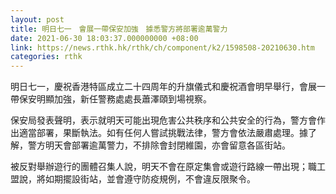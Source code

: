 ```yaml
---
layout: post
title: 明日七一　會展一帶保安加強　據悉警方將部署逾萬警力
date: 2021-06-30 18:03:37.000000000 +08:00
link: https://news.rthk.hk/rthk/ch/component/k2/1598508-20210630.htm
categories: rthk
---
```


明日七一，慶祝香港特區成立二十四周年的升旗儀式和慶祝酒會明早舉行，會展一帶保安明顯加強，新任警務處處長蕭澤頤到場視察。

保安局發表聲明，表示就明天可能出現危害公共秩序和公共安全的行為，警方會作出適當部署，果斷執法。如有任何人嘗試挑戰法律，警方會依法嚴肅處理。據了解，警方明天會部署逾萬警力，不排除會封閉維園，亦會留意各區街站。

被反對舉辦遊行的團體召集人說，明天不會在原定集會或遊行路線一帶出現；職工盟說，將如期擺設街站，並會遵守防疫規例，不會違反限聚令。
